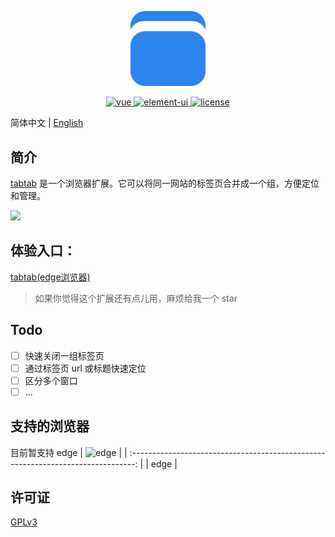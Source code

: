 <p align="center">
  <img width="120" src="https://github.com/bitroam/tabtab/blob/main/src/images/logos/logo_big.png">
</p>

<p align="center">
  <a href="https://github.com/vuejs/vue">
    <img src="https://img.shields.io/badge/vue-2.6.11-brightgreen.svg" alt="vue">
  </a>
  <a href="https://github.com/ElemeFE/element">
    <img src="https://img.shields.io/badge/element--ui-2.15.5-brightgreen.svg" alt="element-ui">
  </a>
  <a href="https://github.com/bitroam/tabtab/blob/main/LICENSE">
    <img src="https://img.shields.io/github/license/bitroam/tabtab" alt="license">
  </a>
</p>

简体中文 | [English](./README.md)

## 简介

[tabtab](https://github.com/bitroam/tabtab) 是一个浏览器扩展。它可以将同一网站的标签页合并成一个组，方便定位和管理。

![](https://store-images.s-microsoft.com/image/apps.12257.4fd8a5ee-9e7a-48e1-b47d-c976b2b5bd54.8c5721c4-4a9b-4872-906e-4118d70bbe7a.da841d49-50ad-455b-b6f9-f4561d5364ff)

## 体验入口：

[tabtab(edge浏览器)](https://microsoftedge.microsoft.com/addons/detail/tabtab/keeicmfphjcbjdgbdagbamaafbfiaobd)

> 如果你觉得这个扩展还有点儿用，麻烦给我一个 star

## Todo

- [ ] 快速关闭一组标签页
- [ ] 通过标签页 url 或标题快速定位
- [ ] 区分多个窗口
- [ ] ...

## 支持的浏览器

目前暂支持 edge
| ![edge](https://github.com/alrra/browser-logos/blob/main/src/edge/edge_48x48.png) |
| :-------------------------------------------------------------------------------: |
| edge |

## 许可证

[GPLv3](https://github.com/bitroam/tabtab/blob/main/LICENSE)
